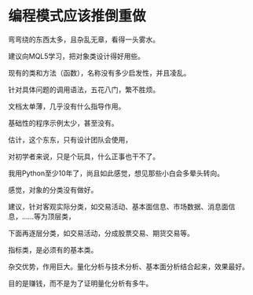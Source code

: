 # 编程模式应该推倒重做

弯弯绕的东西太多，且杂乱无章，看得一头雾水。

建议向MQL5学习，把对象类设计得好用些。

现有的类和方法（函数），名称没有多少启发性，并且凌乱。

针对具体问题的调用语法，五花八门，繁不胜烦。

文档太单薄，几乎没有什么指导作用。

基础性的程序示例太少，甚至没有。

估计，这个东东，只有设计团队会使用，

对初学者来说，只是个玩具，什么正事也干不了。

我用Python至少10年了，尚且如此感觉，想见那些小白会多晕头转向。

感觉，对象的分类没有做好。

建议，针对客观实际分类，如交易活动、基本面信息、市场数据、消息面信息，……等为顶层类，

下面再逐层分类，如交易活动，分成股票交易、期货交易等。

指标类，是必须有的基本类。

杂交优势，作用巨大。量化分析与技术分析、基本面分析结合起来，效果最好。

目的是赚钱，而不是为了证明量化分析有多牛。

